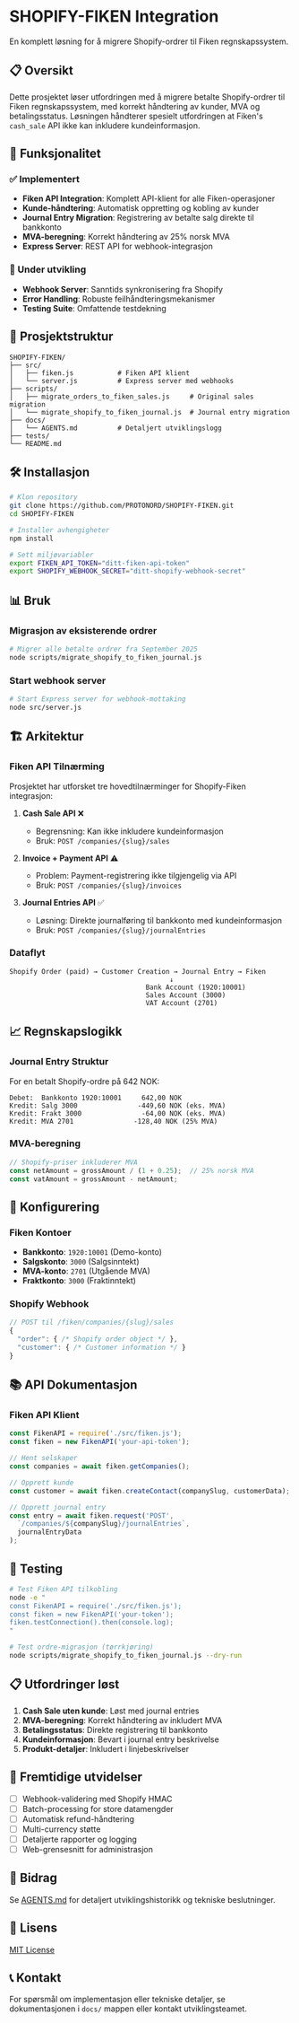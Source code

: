# SHOPIFY-FIKEN Integration

En komplett løsning for å migrere Shopify-ordrer til Fiken regnskapssystem.

## 📋 Oversikt

Dette prosjektet løser utfordringen med å migrere betalte Shopify-ordrer til Fiken regnskapssystem, med korrekt håndtering av kunder, MVA og betalingsstatus. Løsningen håndterer spesielt utfordringen at Fiken's `cash_sale` API ikke kan inkludere kundeinformasjon.

## 🚀 Funksjonalitet

### ✅ Implementert
- **Fiken API Integration**: Komplett API-klient for alle Fiken-operasjoner
- **Kunde-håndtering**: Automatisk oppretting og kobling av kunder
- **Journal Entry Migration**: Registrering av betalte salg direkte til bankkonto
- **MVA-beregning**: Korrekt håndtering av 25% norsk MVA
- **Express Server**: REST API for webhook-integrasjon

### 🔧 Under utvikling
- **Webhook Server**: Sanntids synkronisering fra Shopify
- **Error Handling**: Robuste feilhåndteringsmekanismer
- **Testing Suite**: Omfattende testdekning

## 📁 Prosjektstruktur

```
SHOPIFY-FIKEN/
├── src/
│   ├── fiken.js           # Fiken API klient
│   └── server.js          # Express server med webhooks
├── scripts/
│   ├── migrate_orders_to_fiken_sales.js     # Original sales migration
│   └── migrate_shopify_to_fiken_journal.js  # Journal entry migration
├── docs/
│   └── AGENTS.md          # Detaljert utviklingslogg
├── tests/
└── README.md
```

## 🛠️ Installasjon

```bash
# Klon repository
git clone https://github.com/PROTONORD/SHOPIFY-FIKEN.git
cd SHOPIFY-FIKEN

# Installer avhengigheter
npm install

# Sett miljøvariabler
export FIKEN_API_TOKEN="ditt-fiken-api-token"
export SHOPIFY_WEBHOOK_SECRET="ditt-shopify-webhook-secret"
```

## 📊 Bruk

### Migrasjon av eksisterende ordrer

```bash
# Migrer alle betalte ordrer fra September 2025
node scripts/migrate_shopify_to_fiken_journal.js
```

### Start webhook server

```bash
# Start Express server for webhook-mottaking
node src/server.js
```

## 🏗️ Arkitektur

### Fiken API Tilnærming

Prosjektet har utforsket tre hovedtilnærminger for Shopify-Fiken integrasjon:

1. **Cash Sale API** ❌
   - Begrensning: Kan ikke inkludere kundeinformasjon
   - Bruk: `POST /companies/{slug}/sales`

2. **Invoice + Payment API** ⚠️
   - Problem: Payment-registrering ikke tilgjengelig via API
   - Bruk: `POST /companies/{slug}/invoices`

3. **Journal Entries API** ✅
   - Løsning: Direkte journalføring til bankkonto med kundeinformasjon
   - Bruk: `POST /companies/{slug}/journalEntries`

### Dataflyt

```
Shopify Order (paid) → Customer Creation → Journal Entry → Fiken
                                        ↓
                                  Bank Account (1920:10001)
                                  Sales Account (3000)
                                  VAT Account (2701)
```

## 📈 Regnskapslogikk

### Journal Entry Struktur

For en betalt Shopify-ordre på 642 NOK:

```
Debet:  Bankkonto 1920:10001     642,00 NOK
Kredit: Salg 3000               -449,60 NOK (eks. MVA)
Kredit: Frakt 3000               -64,00 NOK (eks. MVA)  
Kredit: MVA 2701               -128,40 NOK (25% MVA)
```

### MVA-beregning

```javascript
// Shopify-priser inkluderer MVA
const netAmount = grossAmount / (1 + 0.25);  // 25% norsk MVA
const vatAmount = grossAmount - netAmount;
```

## 🔧 Konfigurering

### Fiken Kontoer

- **Bankkonto**: `1920:10001` (Demo-konto)
- **Salgskonto**: `3000` (Salgsinntekt)
- **MVA-konto**: `2701` (Utgående MVA)
- **Fraktkonto**: `3000` (Fraktinntekt)

### Shopify Webhook

```javascript
// POST til /fiken/companies/{slug}/sales
{
  "order": { /* Shopify order object */ },
  "customer": { /* Customer information */ }
}
```

## 📚 API Dokumentasjon

### Fiken API Klient

```javascript
const FikenAPI = require('./src/fiken.js');
const fiken = new FikenAPI('your-api-token');

// Hent selskaper
const companies = await fiken.getCompanies();

// Opprett kunde
const customer = await fiken.createContact(companySlug, customerData);

// Opprett journal entry
const entry = await fiken.request('POST', 
  `/companies/${companySlug}/journalEntries`, 
  journalEntryData
);
```

## 🧪 Testing

```bash
# Test Fiken API tilkobling
node -e "
const FikenAPI = require('./src/fiken.js');
const fiken = new FikenAPI('your-token');
fiken.testConnection().then(console.log);
"

# Test ordre-migrasjon (tørrkjøring)
node scripts/migrate_shopify_to_fiken_journal.js --dry-run
```

## 📋 Utfordringer løst

1. **Cash Sale uten kunde**: Løst med journal entries
2. **MVA-beregning**: Korrekt håndtering av inkludert MVA
3. **Betalingsstatus**: Direkte registrering til bankkonto
4. **Kundeinformasjon**: Bevart i journal entry beskrivelse
5. **Produkt-detaljer**: Inkludert i linjebeskrivelser

## 🔮 Fremtidige utvidelser

- [ ] Webhook-validering med Shopify HMAC
- [ ] Batch-processing for store datamengder  
- [ ] Automatisk refund-håndtering
- [ ] Multi-currency støtte
- [ ] Detaljerte rapporter og logging
- [ ] Web-grensesnitt for administrasjon

## 🤝 Bidrag

Se [AGENTS.md](docs/AGENTS.md) for detaljert utviklingshistorikk og tekniske beslutninger.

## 📝 Lisens

[MIT License](LICENSE)

## 📞 Kontakt

For spørsmål om implementasjon eller tekniske detaljer, se dokumentasjonen i `docs/` mappen eller kontakt utviklingsteamet.
